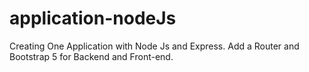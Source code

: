# application-nodeJs
Creating One Application with Node Js and Express. Add a Router and Bootstrap 5 for Backend and Front-end.  

